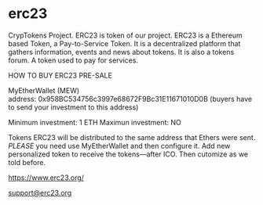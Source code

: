 # erc23
CrypTokens Project. ERC23 is token of our project. ERC23 is a Ethereum based Token, a Pay-to-Service Token. It is a decentralized platform that gathers information, events and news about tokens. It is also a tokens forum. A token used to pay for services.



HOW TO BUY ERC23 PRE-SALE


MyEtherWallet (MEW) address: 0x958BC534756c3997e68672F9Bc31E11671010D0B (buyers have to send your investment to this address)

Minimum investment: 1 ETH
Maximun investment: NO

Tokens ERC23 will be distributed to the same address that Ethers were sent. *PLEASE* you need use MyEtherWallet and then configure it. Add new personalized token to receive the tokens—after ICO. Then cutomize as we told before.


https://www.erc23.org/


support@erc23.org
